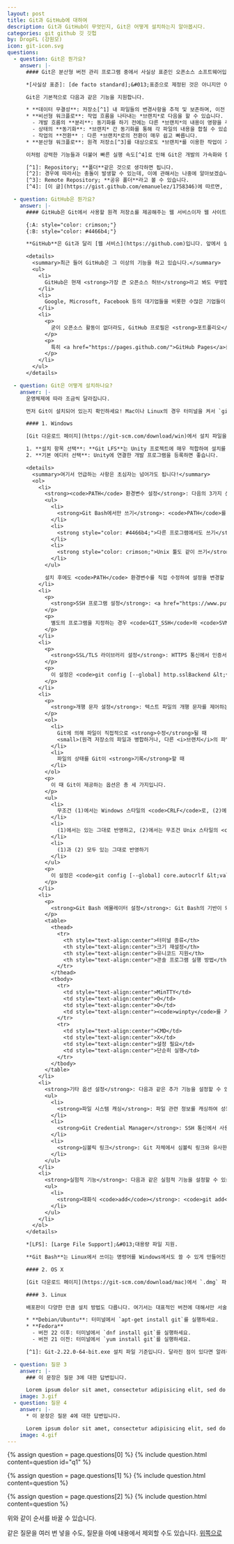 ```yaml
---
layout: post
title: Git과 GitHub에 대하여
description: Git과 GitHub이 무엇인지, Git은 어떻게 설치하는지 알아봅시다.
categories: git github 깃 깃헙
by: DropFL (강원모)
icon: git-icon.svg
questions:
  - question: Git은 뭔가요?
    answer: |-
      #### Git은 분산형 버전 관리 프로그램 중에서 사실상 표준인 오픈소스 소프트웨어입니다.

      *[사실상 표준]: [de facto standard];&#013;표준으로 제정된 것은 아니지만 이미 많은 사람이 사용하여 표준과도 같음을 의미합니다.

      Git은 기본적으로 다음과 같은 기능을 지원합니다.

      * **데이터 무결성**: 저장소[^1] 내 파일들의 변경사항을 추적 및 보존하며, 이전 상태로 복구하는 것도 가능합니다.
      * **비선형 워크플로**: 작업 흐름을 나타내는 *브랜치*로 다음을 할 수 있습니다.
        - 개발 흐름의 **분리**: 동기화를 하기 전에는 다른 *브랜치*의 내용이 영향을 주지 않습니다.
        - 상태의 **동기화**: *브랜치* 간 동기화를 통해 각 파일의 내용을 합칠 수 있습니다.[^2]
        - 작업의 **전환** : 다른 *브랜치*로의 전환이 매우 쉽고 빠릅니다.
      * **분산형 워크플로**: 원격 저장소[^3]를 대상으로도 *브랜치*를 이용한 작업이 가능합니다.

      이처럼 강력한 기능들과 더불어 빠른 실행 속도[^4]로 인해 Git은 개발의 가속화와 협업의 간편화를 이뤘고, 그에 따라 최근에는 **개발자가 반드시 쓸 줄 알아야 하는 툴**이 되었습니다.

      [^1]: Repository; **폴더**같은 것으로 생각하면 됩니다.
      [^2]: 경우에 따라서는 충돌이 발생할 수 있는데, 이에 관해서는 나중에 알아보겠습니다.
      [^3]: Remote Repository; **공유 폴더**라고 볼 수 있습니다.
      [^4]: [이 글](https://gist.github.com/emanuelez/1758346)에 따르면, 1326개의 폴더와 19384개 파일로 구성된 저장소를 탐색하는 데에 16초, 캐시를 사용하면 **0.17초**가 소요되었습니다.

  - question: GitHub은 뭔가요?
    answer: |-
      #### GitHub은 Git에서 사용할 원격 저장소를 제공해주는 웹 서비스이자 웹 사이트입니다.

      {:A: style="color: crimson;"}
      {:B: style="color: #4466b4;"}

      **GitHub**은 Git과 달리 [웹 서비스](https://github.com)입니다. 앞에서 살짝 언급한 **원격 저장소**는 쉽게 말하면 클라우드에 있는 폴더를 의미하는데, GitHub은 그것을 지원하는 **클라우드 스토리지** 서비스라고 볼 수 있습니다. 즉, **Git**{:A}은 **로컬**에서 작동하는 프로그램이고, **GitHub**{:B}은 그와 연동되는 **인터넷** 상의 서버입니다.

      <details>
        <summary>최근 들어 GitHub은 그 이상의 기능을 하고 있습니다.</summary>
        <ul>
          <li>
            GitHub은 현재 <strong>가장 큰 오픈소스 허브</strong>라고 봐도 무방합니다. <a href="https://github.com/python/cpython">Python</a>, <a href="https://github.com/torvalds/linux">리눅스</a>, <a href="https://github.com/git/git">Git</a>, 심지어는 <a href="https://github.com/microsoft/calculator">Windows 계산기</a>도 GitHub의 원격 저장소에 업로드되어 있습니다. 그리고 이러한 오픈소스 프로젝트가 수많은 사람들에 의해 개발되고 있습니다.
          </li>
          <li>
            Google, Microsoft, Facebook 등의 대기업들을 비롯한 수많은 기업들이 여기에 참여하고 있는데, 그에 따라 GitHub에서의 오픈소스 활동 자체가 <strong>취업의 기회</strong>를 제공하는 경우도 많습니다.
          </li>
          <li>
            <p>
              굳이 오픈소스 활동이 없더라도, GitHub 프로필은 <strong>포트폴리오</strong>로 활용될 수 있습니다. 최근에는 개발자 포트폴리오를 GitHub 프로필 링크로 대체하는 경우도 있습니다. Git 및 GitHub 경험은 사실상 필수라고 여기며, 여러분의 원격 저장소를 둘러보는 것이 <strong>여러분의 실력을 확인하는 가장 쉽고 직관적인 방법</strong>이기 때문입니다.
            </p>
            <p>
              특히 <a href="https://pages.github.com/">GitHub Pages</a>를 통해 웹 사이트 형태의 포트폴리오를 제작하거나, 블로그를 운영하는 등의 작업을 비교적 손쉽게 만들 수 있습니다. 이 사이트 또한 GitHub Pages로 만들어 졌습니다.
            </p>
          </li>
        </ul>
      </details>

  - question: Git은 어떻게 설치하나요?
    answer: |-
      운영체제에 따라 조금씩 달라집니다.

      먼저 Git이 설치되어 있는지 확인하세요! Mac이나 Linux의 경우 터미널을 켜서 `git --version`을 쳤을 때, 버전 명이 나온다면 해당 버전의 Git이 설치된 것입니다. Windows의 경우, Git Bash가 존재하거나 CMD에서 `git --version`을 입력했을 때 버전 명이 나온다면 Git이 설치된 것입니다. 이는 설치 후 확인할 때에도 적용할 수 있습니다.

      #### 1. Windows

      [Git 다운로드 페이지](https://git-scm.com/download/win)에서 설치 파일을 받고 실행합니다. 보통 Next를 계속 눌러도 무방하나, 다소 유의해야 하는 설정 항목은 다음과 같습니다.[^1]

      1. **설치 항목 선택**: **Git LFS**는 Unity 프로젝트에 매우 적합하여 설치를 추천합니다.
      2. **기본 에디터 선택**: Unity에 연결한 개발 프로그램을 등록하면 좋습니다.

      <details>
        <summary>여기서 언급하는 사항은 초심자는 넘어가도 됩니다!</summary>
        <ol>
          <li>
            <strong><code>PATH</code> 환경변수 설정</strong>: 다음의 3가지 선택지가 있습니다.
            <ul>
              <li>
                <strong>Git Bash에서만 쓰기</strong>: <code>PATH</code>를 수정하지 않아 Git Bash를 제외한 다른 프로그램에서 Git을 쓸 수 없습니다.
              </li>
              <li>
                <strong style="color: #4466b4;">다른 프로그램에서도 쓰기</strong>: <code>PATH</code>를 수정하여 CMD 등에서 <code>git</code> 명령어를 쓸 수 있게 합니다. Visual Studio를 비롯하여 많은 개발 툴이 Git과 연동되기 때문에, 가장 추천되는 기본 선택지입니다.
              </li>
              <li>
                <strong style="color: crimson;">Unix 툴도 같이 쓰기</strong>: <code>PATH</code>에 Unix에서 쓰이는 프로그램에 대한 경로도 추가합니다. 단, 기존 CMD 등에서 사용되는 커맨드의 일부를 덮어씌우기 때문에 일반적으로 추천되지 않습니다.
              </li>
            </ul>

            설치 후에도 <code>PATH</code> 환경변수를 직접 수정하여 설정을 변경할 수 있습니다.
          </li>
          <li>
            <p>
              <strong>SSH 프로그램 설정</strong>: <a href="https://www.putty.org/">PuTTY</a> 등을 사용하는 경우, Git에 내장된 OpenSSH 기반 클라이언트를 대신하여 사용할 수 있습니다. Git에서 SSH 클라이언트는 원격 저장소 작업 등에 사용됩니다.
            </p>
            <p>
              별도의 프로그램을 지정하는 경우 <code>GIT_SSH</code>와 <code>SVN_SSH</code> 환경 변수를 수정하며, Git은 이 변수가 지정하는 실행 파일을 이용하게 됩니다. 변수가 존재하지 않는 경우, Git 내장 클라이언트를 사용하게 됩니다.
            </p>
          </li>
          <li>
            <p>
              <strong>SSL/TLS 라이브러리 설정</strong>: HTTPS 통신에서 인증서 유효성 검증에 쓰일 라이브러리를 선택합니다. 기본적으로는 OpenSSL을 사용하여 Git에 내장된 `ca-bundle.crt` 파일을 허용된 인증 기관 목록으로 취급합니다. 옵션을 통해 Windows 네이티브 보안 채널 라이브러리를 이용할 수도 있는데, 이 경우 기본적으로 Windows 인증서 저장소를 통해 인증서를 허용하며, 내부망을 통한 인증서 검증을 할 수도 있습니다.
            </p>
            <p>
              이 설정은 <code>git config [--global] http.sslBackend &lt;value&gt;</code>로 수정할 수 있습니다. <code>&lt;value&gt;</code>의 값은 <code>openssl</code>, <code>schannel</code> 중 하나입니다.
            </p>
          </li>
          <li>
            <p>
              <strong>개행 문자 설정</strong>: 텍스트 파일의 개행 문자를 제어하는 방법을 설정합니다. 여기서 개행 문자가 문제되는 경우는 두 가지가 있습니다.
            </p>
            <ol>
              <li>
                Git에 의해 파일이 직접적으로 <strong>수정</strong>될 때
                <small>(원격 저장소의 파일과 병합하거나, 다른 <i>브랜치</i>의 파일 상태를 가져오는 경우)</small>
              </li>
              <li>
                파일의 상태를 Git이 <strong>기록</strong>할 때
              </li>
            </ol>
            <p>
              이 때 Git이 제공하는 옵션은 총 세 가지입니다.
            </p>
            <ul>
              <li>
                무조건 (1)에서는 Windows 스타일의 <code>CRLF</code>로, (2)에서는 Unix 스타일의 <code>LF</code>로 바꾸기
              </li>
              <li>
                (1)에서는 있는 그대로 반영하고, (2)에서는 무조건 Unix 스타일의 <code>LF</code>로 바꾸기
              </li>
              <li>
                (1)과 (2) 모두 있는 그대로 반영하기
              </li>
            </ul>
            <p>
              이 설정은 <code>git config [--global] core.autocrlf &lt;value&gt;</code>로 수정할 수 있고, <code>&lt;value&gt;</code>는 위에서부터 <code>true</code>, <code>input</code>, <code>false</code>에 대응됩니다.
            </p>
          </li>
          <li>
            <p>
              <strong>Git Bash 에뮬레이터 설정</strong>: Git Bash의 기반이 되는 터미널을 지정합니다. 첫번째 옵션은 <a href="https://www.msys2.org/">MSYS2</a>의 터미널인 <a href="https://mintty.github.io/">MinTTY</a>를 사용하는 것이며, 두번째 옵션은 CMD를 사용하는 것입니다. 아래는 두 터미널의 차이점입니다.
            </p>
            <table>
              <thead>
                <tr>
                  <th style="text-align:center">터미널 종류</th>
                  <th style="text-align:center">크기 재설정</th>
                  <th style="text-align:center">유니코드 지원</th>
                  <th style="text-align:center">콘솔 프로그램 실행 방법</th>
                </tr>
              </thead>
              <tbody>
                <tr>
                  <td style="text-align:center">MinTTY</td>
                  <td style="text-align:center">O</td>
                  <td style="text-align:center">O</td>
                  <td style="text-align:center"><code>winpty</code>를 거쳐야 함</td>
                </tr>
                <tr>
                  <td style="text-align:center">CMD</td>
                  <td style="text-align:center">X</td>
                  <td style="text-align:center">설정 필요</td>
                  <td style="text-align:center">단순히 실행</td>
                </tr>
              </tbody>
            </table>
          </li>
          <li>
            <strong>기타 옵션 설정</strong>: 다음과 같은 추가 기능을 설정할 수 있습니다.
            <ul>
              <li>
                <strong>파일 시스템 캐싱</strong>: 파일 관련 정보를 캐싱하여 성능을 높입니다.
              </li>
              <li>
                <strong>Git Credential Manager</strong>: SSH 통신에서 사용자 이름과 암호 등 인증 정보를 Windows 자격 증명 관리자에 저장하고 자동으로 입력해주는 기능을 추가합니다.
              </li>
              <li>
                <strong>심볼릭 링크</strong>: Git 자체에서 심볼릭 링크와 유사한 기능을 하는 파일을 제어합니다. 그러나 Windows Vista 이후로 심볼릭 링크가 기본 기능이 되어 큰 의미는 없을 것으로 보입니다.
              </li>
            </ul>
          </li>
          <li>
            <strong>실험적 기능</strong>: 다음과 같은 실험적 기능을 설정할 수 있습니다.
            <ul>
              <li>
                <strong>대화식 <code>add</code></strong>: <code>git add</code> 커맨드의 기본 동작이 대화식으로 변경됩니다. 이는 옵션으로 대화식 실행 여부를 결정하는 것보다 속도가 빠르지만, 안정성을 보장할 수 없습니다.
              </li>
            </ul>
          </li>
        </ol>
      </details>

      *[LFS]: [Large File Support];&#013;대용량 파일 지원.

      **Git Bash**는 Linux에서 쓰이는 명령어를 Windows에서도 쓸 수 있게 만들어진 CMD같은 프로그램입니다. `git` 커맨드 예시는 **Linux를 기준으로 작성된 경우가 많으므로**, 충분한 이해가 없다면 Git Bash를 사용하는 것을 추천합니다.

      #### 2. OS X

      [Git 다운로드 페이지](https://git-scm.com/download/mac)에서 `.dmg` 파일을 받고 실행합니다. 이후 그 내부의 `.pkg` 파일을 실행하여 Git을 설치합니다. 별다른 설정 없이 계속 진행하여 설치해도 무방합니다.

      #### 3. Linux

      배포판이 다양한 만큼 설치 방법도 다릅니다. 여기서는 대표적인 버전에 대해서만 서술하며, 정확한 정보는 [이 페이지](https://git-scm.com/download/linux)에서 확인하시기 바랍니다.

      * **Debian/Ubuntu**: 터미널에서 `apt-get install git`를 실행하세요.
      * **Fedora**
        - 버전 22 이후: 터미널에서 `dnf install git`를 실행하세요.
        - 버전 21 이전: 터미널에서 `yum install git`를 실행하세요.

      [^1]: Git-2.22.0-64-bit.exe 설치 파일 기준입니다. 달라진 점이 있다면 알려주세요!

  - question: 질문 3
    answer: |-
      ### 이 문장은 질문 3에 대한 답변입니다.

      Lorem ipsum dolor sit amet, consectetur adipisicing elit, sed do eiusmod tempor incididunt ut labore et dolore magna aliqua. Ut enim ad minim veniam, quis nostrud exercitation ullamco laboris nisi ut aliquip ex ea commodo consequat. Duis aute irure dolor in reprehenderit in voluptate velit esse cillum dolore eu fugiat nulla pariatur. Excepteur sint occaecat cupidatat non proident, sunt in culpa qui officia deserunt mollit anim id est laborum.
    image: 3.gif
  - question: 질문 4
    answer: |-
      * 이 문장은 질문 4에 대한 답변입니다.

      Lorem ipsum dolor sit amet, consectetur adipisicing elit, sed do eiusmod tempor incididunt ut labore et dolore magna aliqua. Ut enim ad minim veniam, quis nostrud exercitation ullamco laboris nisi ut aliquip ex ea commodo consequat. Duis aute irure dolor in reprehenderit in voluptate velit esse cillum dolore eu fugiat nulla pariatur. Excepteur sint occaecat cupidatat non proident, sunt in culpa qui officia deserunt mollit anim id est laborum.
    image: 4.gif
---
```


{% assign question = page.questions[0] %}
{% include question.html content=question id="q1" %}

{% assign question = page.questions[1] %}
{% include question.html content=question %}

{% assign question = page.questions[2] %}
{% include question.html content=question %}

위와 같이 순서를 바꿀 수 있습니다.

같은 질문을 여러 번 넣을 수도, 질문을 아예 내용에서 제외할 수도 있습니다. [위쪽으로](#q1)

